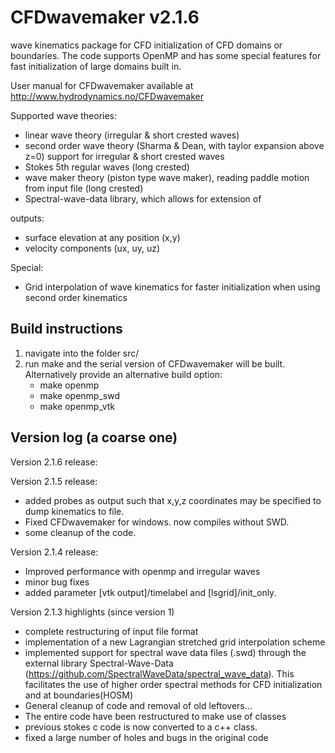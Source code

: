 # CFDwavemaker v2.1.6
wave kinematics package for CFD initialization of CFD domains or boundaries.
The code supports OpenMP and has some special features for fast initialization of large domains built in.

User manual for CFDwavemaker available at
http://www.hydrodynamics.no/CFDwavemaker

Supported wave theories: 
- linear wave theory (irregular & short crested waves)
- second order wave theory (Sharma & Dean, with taylor expansion above z=0) support for irregular & short crested waves 
- Stokes 5th regular waves (long crested)
- wave maker theory (piston type wave maker), reading paddle motion from input file (long crested)
- Spectral-wave-data library, which allows for extension of 

outputs: 
- surface elevation at any position (x,y)
- velocity components (ux, uy, uz)

Special:
- Grid interpolation of wave kinematics for faster initialization when using second order kinematics


## Build instructions

1. navigate into the folder src/
2. run make and the serial version of CFDwavemaker will be built. Alternatively provide an alternative build option:
    - make openmp
    - make openmp_swd
    - make openmp_vtk

## Version log (a coarse one)

Version 2.1.6 release:

Version 2.1.5 release:
- added probes as output such that x,y,z coordinates may be specified to dump kinematics to file.
- Fixed CFDwavemaker for windows. now compiles without SWD.
- some cleanup of the code.

Version 2.1.4 release:
- Improved performance with openmp and irregular waves
- minor bug fixes
- added parameter [vtk output]/timelabel and [lsgrid]/init_only.

Version 2.1.3 highlights (since version 1)
- complete restructuring of input file format
- implementation of a new Lagrangian stretched grid interpolation scheme
- implemented support for spectral wave data files (.swd) through the external library Spectral-Wave-Data (https://github.com/SpectralWaveData/spectral_wave_data). This facilitates the use of higher order spectral methods for CFD initialization and at boundaries(HOSM)
- General cleanup of code and removal of old leftovers...
- The entire code have been restructured to make use of classes
- previous stokes c code is now converted to a c++ class.
- fixed a large number of holes and bugs in the original code